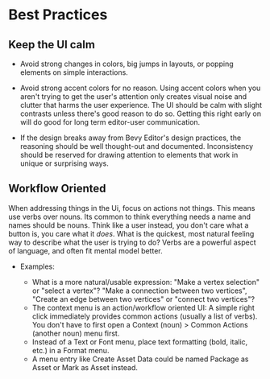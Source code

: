 # Best Practices

## Keep the UI calm

- Avoid strong changes in colors, big jumps in layouts, or popping elements on simple interactions.

- Avoid strong accent colors for no reason. Using accent colors when you aren't trying to get the user's attention only creates visual noise and clutter that harms the user experience. The UI should be calm with slight contrasts unless there's good reason to do so. Getting this right early on will do good for long term editor-user communication.

- If the design breaks away from Bevy Editor's design practices, the reasoning should be well thought-out and documented. Inconsistency should be reserved for drawing attention to elements that work in unique or surprising ways.

## Workflow Oriented

When addressing things in the Ui, focus on actions not things. This means use verbs over nouns. Its common to think everything needs a name and names should be nouns. Think like a user instead, you don't care what a button is, you care what it *does*. What is the quickest, most natural feeling way to describe what the user is trying to do? Verbs are a powerful aspect of language, and often fit mental model better.

- Examples:

  - What is a more natural/usable expression: "Make a vertex selection" or "select a vertex"? "Make a connection between two vertices", "Create an edge between two vertices" or "connect two vertices"?
  - The context menu is an action/workflow oriented UI: A simple right click immediately provides common actions (usually a list of verbs). You don't have to first open a Context (noun) > Common Actions (another noun) menu first.
  - Instead of a Text or Font menu, place text formatting (bold, italic, etc.) in a Format menu.
  - A menu entry like Create Asset Data could be named Package as Asset or Mark as Asset instead.

